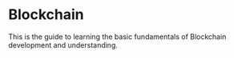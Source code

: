 # Blockchain
This is the guide to learning the basic fundamentals of Blockchain development and understanding. 
